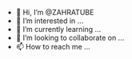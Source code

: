 - 👋 Hi, I’m @ZAHRATUBE
- 👀 I’m interested in ...
- 🌱 I’m currently learning ...
- 💞️ I’m looking to collaborate on ...
- 📫 How to reach me ...

<!---
ZAHRATUBE/ZAHRATUBE is a ✨ special ✨ repository because its `README.md` (this file) appears on your GitHub profile.
You can click the Preview link to take a look at your changes.
--->
